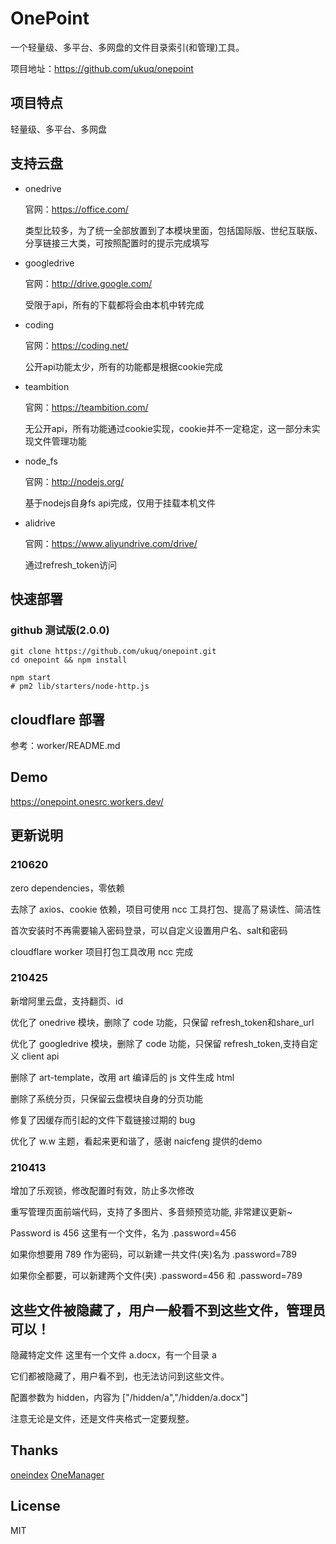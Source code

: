 # OnePoint

一个轻量级、多平台、多网盘的文件目录索引(和管理)工具。

项目地址：https://github.com/ukuq/onepoint

## 项目特点

轻量级、多平台、多网盘

## 支持云盘

- onedrive
  
  官网：https://office.com/
  
  类型比较多，为了统一全部放置到了本模块里面，包括国际版、世纪互联版、分享链接三大类，可按照配置时的提示完成填写
  
- googledrive

  官网：http://drive.google.com/

  受限于api，所有的下载都将会由本机中转完成
  
- coding

  官网：https://coding.net/

  公开api功能太少，所有的功能都是根据cookie完成
  
- teambition

  官网：https://teambition.com/

  无公开api，所有功能通过cookie实现，cookie并不一定稳定，这一部分未实现文件管理功能
  
- node_fs

  官网：http://nodejs.org/

  基于nodejs自身fs api完成，仅用于挂载本机文件

- alidrive

  官网：https://www.aliyundrive.com/drive/

  通过refresh_token访问

## 快速部署

### github 测试版(2.0.0)

~~~
git clone https://github.com/ukuq/onepoint.git
cd onepoint && npm install

npm start
# pm2 lib/starters/node-http.js
~~~

## cloudflare 部署

参考：worker/README.md

## Demo

https://onepoint.onesrc.workers.dev/

## 更新说明

### 210620

zero dependencies，零依赖

去除了 axios、cookie 依赖，项目可使用 ncc 工具打包、提高了易读性、简洁性

首次安装时不再需要输入密码登录，可以自定义设置用户名、salt和密码

cloudflare worker 项目打包工具改用 ncc 完成

### 210425

新增阿里云盘，支持翻页、id

优化了 onedrive 模块，删除了 code 功能，只保留 refresh_token和share_url

优化了 googledrive 模块，删除了 code 功能，只保留 refresh_token,支持自定义 client api

删除了 art-template，改用 art 编译后的 js 文件生成 html

删除了系统分页，只保留云盘模块自身的分页功能

修复了因缓存而引起的文件下载链接过期的 bug

优化了 w.w 主题，看起来更和谐了，感谢 naicfeng 提供的demo

### 210413

增加了乐观锁，修改配置时有效，防止多次修改

重写管理页面前端代码，支持了多图片、多音频预览功能, 非常建议更新~

Password is 456
这里有一个文件，名为 .password=456

如果你想要用 789 作为密码，可以新建一共文件(夹)名为 .password=789

如果你全都要，可以新建两个文件(夹) .password=456 和 .password=789

这些文件被隐藏了，用户一般看不到这些文件，管理员可以！
-----------------------------------------------------------
隐藏特定文件
这里有一个文件 a.docx，有一个目录 a

它们都被隐藏了，用户看不到，也无法访问到这些文件。

配置参数为 hidden，内容为 ["/hidden/a","/hidden/a.docx"]

注意无论是文件，还是文件夹格式一定要规整。

## Thanks

[oneindex](https://github.com/donwa/oneindex)
[OneManager](https://github.com/qkqpttgf/OneManager-php)

## License

MIT
